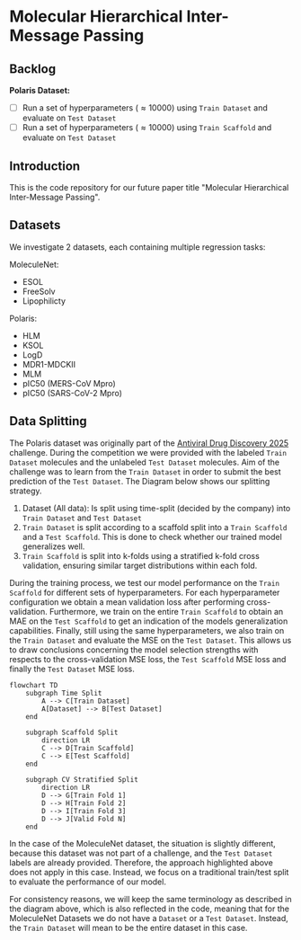 # Molecular Hierarchical Inter-Message Passing

## Backlog

**Polaris Dataset:**
- [ ] Run a set of hyperparameters ($\approx 10 000$) using `Train Dataset` and evaluate on `Test Dataset`
- [ ] Run a set of hyperparameters ($\approx 10 000$) using `Train Scaffold` and evaluate on `Test Dataset`

## Introduction
This is the code repository for our future paper title "Molecular Hierarchical Inter-Message Passing".

## Datasets
We investigate 2 datasets, each containing multiple regression tasks:

MoleculeNet:
- ESOL
- FreeSolv
- Lipophilicty

Polaris:
- HLM
- KSOL
- LogD
- MDR1-MDCKII
- MLM
- pIC50 (MERS-CoV Mpro)
- pIC50 (SARS-CoV-2 Mpro)


## Data Splitting
The Polaris dataset was originally part of the [Antiviral Drug Discovery 2025](https://polarishub.io/competitions/asap-discovery/antiviral-drug-discovery-2025) challenge. During the competition we were provided with the labeled `Train Dataset` molecules and the unlabeled `Test Dataset` molecules. Aim of the challenge was to learn from the `Train Dataset` in order to submit the best prediction of the `Test Dataset`. The Diagram below shows our splitting strategy.

1. Dataset (All data): Is split using time-split (decided by the company) into `Train Dataset` and `Test Dataset`
2. `Train Dataset` is split according to a scaffold split into a `Train Scaffold` and a `Test Scaffold`. This is done to check whether our trained model generalizes well.
3. `Train Scaffold` is split into k-folds using a stratified k-fold cross validation, ensuring similar target distributions within each fold.

During the training process, we test our model performance on the `Train Scaffold` for different sets of hyperparameters. For each hyperparameter configuration we obtain a mean validation loss after performing cross-validation. Furthermore, we train on the entire `Train Scaffold` to obtain an MAE on the `Test Scaffold` to get an indication of the models generalization capabilities. Finally, still using the same hyperparameters, we also train on the `Train Dataset` and evaluate the MSE on the `Test Dataset`. This allows us to draw conclusions concerning the model selection strengths with respects to the cross-validation MSE loss, the `Test Scaffold` MSE loss and finally the `Test Dataset` MSE loss.

```mermaid
flowchart TD
    subgraph Time Split
        A --> C[Train Dataset]
        A[Dataset] --> B[Test Dataset]
    end

    subgraph Scaffold Split
        direction LR
        C --> D[Train Scaffold]
        C --> E[Test Scaffold]
    end

    subgraph CV Stratified Split
        direction LR
        D --> G[Train Fold 1]
        D --> H[Train Fold 2]
        D --> I[Train Fold 3]
        D --> J[Valid Fold N]
    end
```


In the case of the MoleculeNet dataset, the situation is slightly different, because this dataset was not part of a challenge, and the `Test Dataset` labels are already provided. Therefore, the approach highlighted above does not apply in this case. Instead, we focus on a traditional train/test split to evaluate the performance of our model.

For consistency reasons, we will keep the same terminology as described in the diagram above, which is also reflected in the code, meaning that for the MoleculeNet Datasets we do not have a `Dataset` or a `Test Dataset`. Instead, the `Train Dataset` will mean to be the entire dataset in this case.
